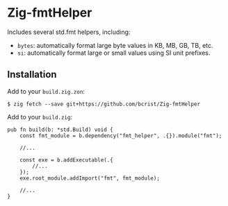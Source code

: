 # Zig-fmtHelper

Includes several std.fmt helpers, including:

- `bytes`: automatically format large byte values in KB, MB, GB, TB, etc.
- `si`: automatically format large or small values using SI unit prefixes.

## Installation

Add to your `build.zig.zon`:
```
$ zig fetch --save git+https://github.com/bcrist/Zig-fmtHelper
```

Add to your `build.zig`:
```zig
pub fn build(b: *std.Build) void {
    const fmt_module = b.dependency("fmt_helper", .{}).module("fmt");

    //...

    const exe = b.addExecutable(.{
        //...
    });
    exe.root_module.addImport("fmt", fmt_module);

    //...
}
```
